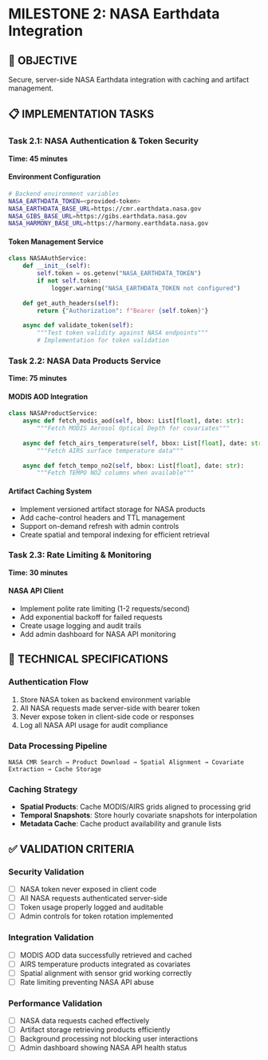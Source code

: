 # MILESTONE 2: NASA Earthdata Integration

## 🎯 OBJECTIVE
Secure, server-side NASA Earthdata integration with caching and artifact management.

## 📋 IMPLEMENTATION TASKS

### Task 2.1: NASA Authentication & Token Security
**Time: 45 minutes**

#### Environment Configuration
```bash
# Backend environment variables
NASA_EARTHDATA_TOKEN=<provided-token>
NASA_EARTHDATA_BASE_URL=https://cmr.earthdata.nasa.gov
NASA_GIBS_BASE_URL=https://gibs.earthdata.nasa.gov
NASA_HARMONY_BASE_URL=https://harmony.earthdata.nasa.gov
```

#### Token Management Service
```python
class NASAAuthService:
    def __init__(self):
        self.token = os.getenv("NASA_EARTHDATA_TOKEN")
        if not self.token:
            logger.warning("NASA_EARTHDATA_TOKEN not configured")
    
    def get_auth_headers(self):
        return {"Authorization": f"Bearer {self.token}"}
    
    async def validate_token(self):
        """Test token validity against NASA endpoints"""
        # Implementation for token validation
```

### Task 2.2: NASA Data Products Service
**Time: 75 minutes**

#### MODIS AOD Integration
```python
class NASAProductService:
    async def fetch_modis_aod(self, bbox: List[float], date: str):
        """Fetch MODIS Aerosol Optical Depth for covariates"""
        
    async def fetch_airs_temperature(self, bbox: List[float], date: str):
        """Fetch AIRS surface temperature data"""
        
    async def fetch_tempo_no2(self, bbox: List[float], date: str):
        """Fetch TEMPO NO2 columns when available"""
```

#### Artifact Caching System
- Implement versioned artifact storage for NASA products
- Add cache-control headers and TTL management
- Support on-demand refresh with admin controls
- Create spatial and temporal indexing for efficient retrieval

### Task 2.3: Rate Limiting & Monitoring
**Time: 30 minutes**

#### NASA API Client
- Implement polite rate limiting (1-2 requests/second)
- Add exponential backoff for failed requests
- Create usage logging and audit trails
- Add admin dashboard for NASA API monitoring

## 🔧 TECHNICAL SPECIFICATIONS

### Authentication Flow
1. Store NASA token as backend environment variable
2. All NASA requests made server-side with bearer token
3. Never expose token in client-side code or responses
4. Log all NASA API usage for audit compliance

### Data Processing Pipeline
```
NASA CMR Search → Product Download → Spatial Alignment → Covariate Extraction → Cache Storage
```

### Caching Strategy
- **Spatial Products**: Cache MODIS/AIRS grids aligned to processing grid
- **Temporal Snapshots**: Store hourly covariate snapshots for interpolation
- **Metadata Cache**: Cache product availability and granule lists

## ✅ VALIDATION CRITERIA

### Security Validation
- [ ] NASA token never exposed in client code
- [ ] All NASA requests authenticated server-side
- [ ] Token usage properly logged and auditable
- [ ] Admin controls for token rotation implemented

### Integration Validation
- [ ] MODIS AOD data successfully retrieved and cached
- [ ] AIRS temperature products integrated as covariates
- [ ] Spatial alignment with sensor grid working correctly
- [ ] Rate limiting preventing NASA API abuse

### Performance Validation
- [ ] NASA data requests cached effectively
- [ ] Artifact storage retrieving products efficiently
- [ ] Background processing not blocking user interactions
- [ ] Admin dashboard showing NASA API health status
